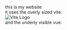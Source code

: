 this is my website  
it uses the overly sized vite:  
![Vite Logo](https://vitejs.dev/logo.svg)  
and the underly visible vue:
